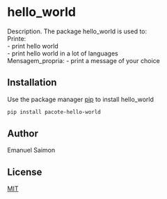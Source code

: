 # hello_world

Description. 
The package hello_world is used to:\
	Printe:\
		 - print hello world\
		 - print hello world in a lot of languages\
	Mensagem_propria:
		- print a message of your choice

## Installation

Use the package manager [pip](https://pip.pypa.io/en/stable/) to install hello_world

```bash
pip install pacote-hello-world
```

## Author
Emanuel Saimon

## License
[MIT](https://choosealicense.com/licenses/mit/)
